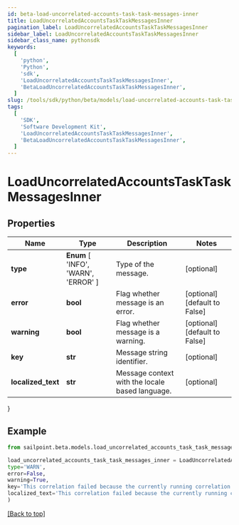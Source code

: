 ```yaml
---
id: beta-load-uncorrelated-accounts-task-task-messages-inner
title: LoadUncorrelatedAccountsTaskTaskMessagesInner
pagination_label: LoadUncorrelatedAccountsTaskTaskMessagesInner
sidebar_label: LoadUncorrelatedAccountsTaskTaskMessagesInner
sidebar_class_name: pythonsdk
keywords:
  [
    'python',
    'Python',
    'sdk',
    'LoadUncorrelatedAccountsTaskTaskMessagesInner',
    'BetaLoadUncorrelatedAccountsTaskTaskMessagesInner',
  ]
slug: /tools/sdk/python/beta/models/load-uncorrelated-accounts-task-task-messages-inner
tags:
  [
    'SDK',
    'Software Development Kit',
    'LoadUncorrelatedAccountsTaskTaskMessagesInner',
    'BetaLoadUncorrelatedAccountsTaskTaskMessagesInner',
  ]
---
```


# LoadUncorrelatedAccountsTaskTaskMessagesInner

## Properties

| Name | Type | Description | Notes |
| --- | --- | --- | --- |
| **type** | **Enum** [ 'INFO', 'WARN', 'ERROR' ] | Type of the message. | [optional] |
| **error** | **bool** | Flag whether message is an error. | [optional] [default to False] |
| **warning** | **bool** | Flag whether message is a warning. | [optional] [default to False] |
| **key** | **str** | Message string identifier. | [optional] |
| **localized_text** | **str** | Message context with the locale based language. | [optional] |

}

## Example

```python
from sailpoint.beta.models.load_uncorrelated_accounts_task_task_messages_inner import LoadUncorrelatedAccountsTaskTaskMessagesInner

load_uncorrelated_accounts_task_task_messages_inner = LoadUncorrelatedAccountsTaskTaskMessagesInner(
type='WARN',
error=False,
warning=True,
key='This correlation failed because the currently running correlation must complete before the next one can start.',
localized_text='This correlation failed because the currently running correlation must complete before the next one can start.'
)

```

[[Back to top]](#)
